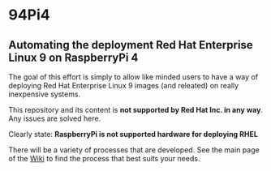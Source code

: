 # 94Pi4
## Automating the deployment Red Hat Enterprise Linux 9 on RaspberryPi 4

The goal of this effort is simply to allow like minded users to have a way of deploying Red Hat Enterprise Linux 9 images (and releated) on really inexpensive systems. 

This repository and its content is **not supported by Red Hat Inc. in any way**. Any issues are solved here. 

Clearly state: **RaspberryPi is not supported hardware for deploying RHEL**

There will be a variety of processes that are developed. See the main page of the [Wiki](https://github.com/parmstro/94Pi4/wiki/94Pi4-Wiki) to find the process that best suits your needs.
